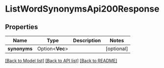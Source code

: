 # ListWordSynonymsApi200Response

## Properties

Name | Type | Description | Notes
------------ | ------------- | ------------- | -------------
**synonyms** | Option<**Vec<String>**> |  | [optional]

[[Back to Model list]](../README.md#documentation-for-models) [[Back to API list]](../README.md#documentation-for-api-endpoints) [[Back to README]](../README.md)


